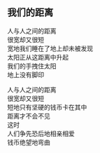 ## 我们的距离

人与人之间的距离<br>
很宽却又很短<br>
宽地我们睡在了地上却未被发现<br>
太阳正从这距离中升起<br>
我们的手拽住太阳<br>
地上没有脚印<br>

人与人之间的距离<br>
很宽却又很短<br>
短地只有坚硬的钱币卡在其中<br>
距离才不会不见<br>
这时<br>
人们争先恐后地相亲相爱<br>
钱币绝望地弯曲<br>
